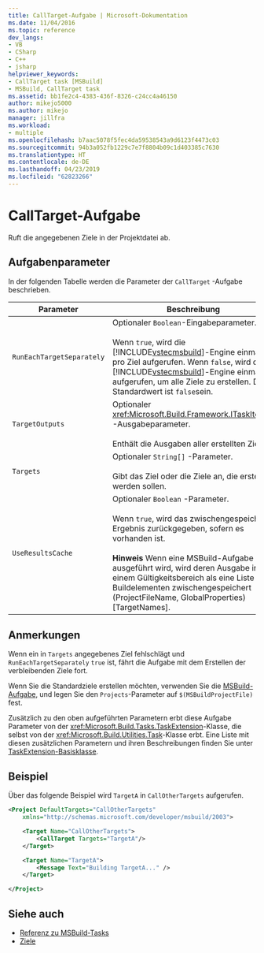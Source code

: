 ```yaml
---
title: CallTarget-Aufgabe | Microsoft-Dokumentation
ms.date: 11/04/2016
ms.topic: reference
dev_langs:
- VB
- CSharp
- C++
- jsharp
helpviewer_keywords:
- CallTarget task [MSBuild]
- MSBuild, CallTarget task
ms.assetid: bb1fe2c4-4383-436f-8326-c24cc4a46150
author: mikejo5000
ms.author: mikejo
manager: jillfra
ms.workload:
- multiple
ms.openlocfilehash: b7aac5078f5fec4da59538543a9d6123f4473c03
ms.sourcegitcommit: 94b3a052fb1229c7e7f8804b09c1d403385c7630
ms.translationtype: HT
ms.contentlocale: de-DE
ms.lasthandoff: 04/23/2019
ms.locfileid: "62823266"
---
```

# <a name="calltarget-task"></a>CallTarget-Aufgabe
Ruft die angegebenen Ziele in der Projektdatei ab.

## <a name="task-parameters"></a>Aufgabenparameter
 In der folgenden Tabelle werden die Parameter der `CallTarget` -Aufgabe beschrieben.

| Parameter | Beschreibung |
|---------------------------| - |
| `RunEachTargetSeparately` | Optionaler `Boolean`-Eingabeparameter.<br /><br /> Wenn `true`, wird die [!INCLUDE[vstecmsbuild](../extensibility/internals/includes/vstecmsbuild_md.md)]-Engine einmal pro Ziel aufgerufen. Wenn `false`, wird die [!INCLUDE[vstecmsbuild](../extensibility/internals/includes/vstecmsbuild_md.md)]-Engine einmal aufgerufen, um alle Ziele zu erstellen. Der Standardwert ist `false`sein. |
| `TargetOutputs` | Optionaler <xref:Microsoft.Build.Framework.ITaskItem>`[]` -Ausgabeparameter.<br /><br /> Enthält die Ausgaben aller erstellten Ziele. |
| `Targets` | Optionaler `String[]` -Parameter.<br /><br /> Gibt das Ziel oder die Ziele an, die erstellt werden sollen. |
| `UseResultsCache` | Optionaler `Boolean` -Parameter.<br /><br /> Wenn `true`, wird das zwischengespeicherte Ergebnis zurückgegeben, sofern es vorhanden ist.<br /><br /> **Hinweis** Wenn eine MSBuild-Aufgabe ausgeführt wird, wird deren Ausgabe in einem Gültigkeitsbereich als eine Liste von Buildelementen zwischengespeichert (ProjectFileName, GlobalProperties)[TargetNames]. |

## <a name="remarks"></a>Anmerkungen
 Wenn ein in `Targets` angegebenes Ziel fehlschlägt und `RunEachTargetSeparately` `true` ist, fährt die Aufgabe mit dem Erstellen der verbleibenden Ziele fort.

 Wenn Sie die Standardziele erstellen möchten, verwenden Sie die [MSBuild-Aufgabe](../msbuild/msbuild-task.md), und legen Sie den `Projects`-Parameter auf `$(MSBuildProjectFile)` fest.

 Zusätzlich zu den oben aufgeführten Parametern erbt diese Aufgabe Parameter von der <xref:Microsoft.Build.Tasks.TaskExtension>-Klasse, die selbst von der <xref:Microsoft.Build.Utilities.Task>-Klasse erbt. Eine Liste mit diesen zusätzlichen Parametern und ihren Beschreibungen finden Sie unter [TaskExtension-Basisklasse](../msbuild/taskextension-base-class.md).

## <a name="example"></a>Beispiel
 Über das folgende Beispiel wird `TargetA` in `CallOtherTargets` aufgerufen.

```xml
<Project DefaultTargets="CallOtherTargets"
    xmlns="http://schemas.microsoft.com/developer/msbuild/2003">

    <Target Name="CallOtherTargets">
        <CallTarget Targets="TargetA"/>
    </Target>

    <Target Name="TargetA">
        <Message Text="Building TargetA..." />
    </Target>

</Project>
```

## <a name="see-also"></a>Siehe auch
- [Referenz zu MSBuild-Tasks](../msbuild/msbuild-task-reference.md)
- [Ziele](../msbuild/msbuild-targets.md)